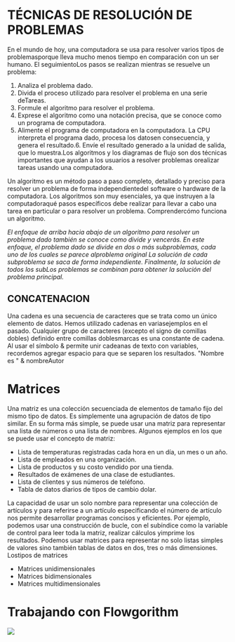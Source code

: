 # TÉCNICAS DE RESOLUCIÓN DE PROBLEMAS

En el mundo de hoy, una computadora se usa para resolver varios tipos de problemasporque lleva mucho menos tiempo en comparación con un ser humano. El seguimientoLos pasos se realizan mientras se resuelve un problema:

1. Analiza el problema dado.
2. Divida el proceso utilizado para resolver el problema en una serie deTareas.
3. Formule el algoritmo para resolver el problema.
4. Exprese el algoritmo como una notación precisa, que se conoce como un programa de computadora.
5. Alimente el programa de computadora en la computadora. La CPU interpreta el programa dado, procesa los datosen consecuencia, y genera el resultado.6. Envíe el resultado generado a la unidad de salida, que lo muestra.Los algoritmos y los diagramas de flujo son dos técnicas importantes que ayudan a los usuarios a resolver problemas orealizar tareas usando una computadora.

Un algoritmo es un método paso a paso completo, detallado y preciso para resolver un problema de forma independientedel software o hardware de la computadora. Los algoritmos son muy esenciales, ya que instruyen a la computadoraqué pasos específicos debe realizar para llevar a cabo una tarea en particular o para resolver un problema. Comprendercómo funciona un algoritmo.

_El enfoque de arriba hacia abajo de un algoritmo para resolver un problema dado también se conoce como divide y vencerás. En este enfoque, el problema dado se divide en dos o más subproblemas, cada uno de los cuales se parece alproblema original La solución de cada subproblema se saca de forma independiente. Finalmente, la solución de todos los subLos problemas se combinan para obtener la solución del problema principal._


## CONCATENACION
Una cadena es una secuencia de caracteres que se trata como un único elemento de datos. Hemos utilizado cadenas en variasejemplos en el pasado. Cualquier grupo de caracteres (excepto el signo de comillas dobles) definido entre comillas doblesmarcas es una constante de cadena. Al usar el símbolo & permite unir cadeanas de texto con variables, recordemos agregar espacio para que se separen los resultados. "Nombre es " & nombreAutor


# Matrices

Una matriz es una colección secuenciada de elementos de tamaño fijo del mismo tipo de datos. Es simplemente una agrupación de datos de tipo similar. En su forma más simple, se puede usar una matriz para representar una lista de números o una lista de nombres. Algunos ejemplos en los que se puede usar el concepto de matriz:
- Lista de temperaturas registradas cada hora en un día, un mes o un año.
- Lista de empleados en una organización.
- Lista de productos y su costo vendido por una tienda.
- Resultados de exámenes de una clase de estudiantes.
- Lista de clientes y sus números de teléfono.
- Tabla de datos diarios de tipos de cambio dolar.


La capacidad de usar un solo nombre para representar una colección de artículos y para referirse a un artículo especificando el número de artículo nos permite desarrollar programas concisos y eficientes. Por ejemplo, podemos usar una construcción de bucle, con el subíndice como la variable de control para leer toda la matriz, realizar cálculos yimprime los resultados.
Podemos usar matrices para representar no solo listas simples de valores sino también tablas de datos en dos, tres o más dimensiones. 
Lostipos de matrices
- Matrices unidimensionales
- Matrices bidimensionales
- Matrices multidimensionales


# Trabajando con Flowgorithm

![](https://pbs.twimg.com/profile_images/905575120705486848/ZburZtMW_400x400.jpg)

